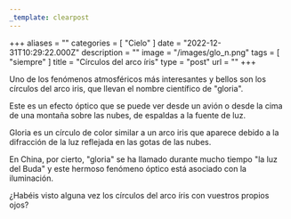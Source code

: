 ```yaml
---
_template: clearpost
---
```



+++
aliases = ""
categories = [ "Cielo" ]
date = "2022-12-31T10:29:22.000Z"
description = ""
image = "/images/glo_n.png"
tags = [ "siempre" ]
title = "Círculos del arco íris"
type = "post"
url = ""
+++


Uno de los fenómenos atmosféricos más interesantes y bellos son los círculos del arco iris, que llevan el nombre científico de "gloria".  
  
Este es un efecto óptico que se puede ver desde un avión o desde la cima de una montaña sobre las nubes, de espaldas a la fuente de luz.  
  
Gloria es un círculo de color similar a un arco iris que aparece debido a la difracción de la luz reflejada en las gotas de las nubes.  
  
En China, por cierto, "gloria" se ha llamado durante mucho tiempo "la luz del Buda" y este hermoso fenómeno óptico está asociado con la iluminación.  
  
¿Habéis visto alguna vez los círculos del arco íris con vuestros propios ojos?
